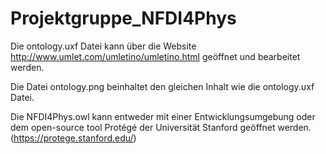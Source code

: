 # Projektgruppe_NFDI4Phys

Die ontology.uxf Datei kann über die Website http://www.umlet.com/umletino/umletino.html geöffnet und bearbeitet werden.

Die Datei ontology.png beinhaltet den gleichen Inhalt wie die ontology.uxf Datei. 

Die NFDI4Phys.owl kann entweder mit einer Entwicklungsumgebung oder dem open-source tool Protégé der Universität Stanford geöffnet werden. (https://protege.stanford.edu/)  